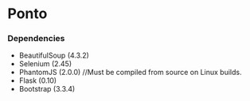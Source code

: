# Ponto #


### Dependencies ###

* BeautifulSoup (4.3.2)
* Selenium (2.45)
* PhantomJS (2.0.0) //Must be compiled from source on Linux builds.
* Flask (0.10)
* Bootstrap (3.3.4)